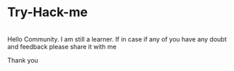 # Try-Hack-me
<br>Hello Community. I am still a learner. If in case if any of you have any doubt and feedback please share it with me<br>

Thank you
